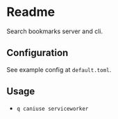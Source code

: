 # Readme
Search bookmarks server and cli.

## Configuration
See example config at ``default.toml``.

## Usage
- ``q caniuse serviceworker``
